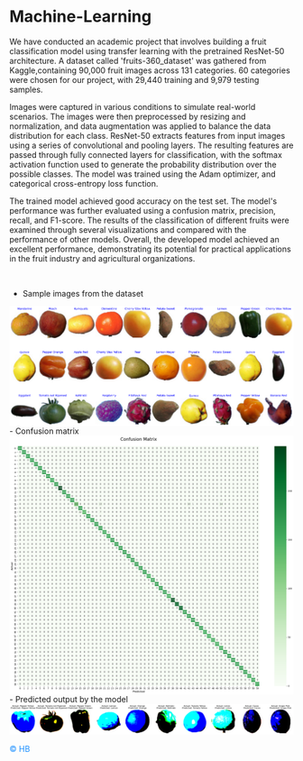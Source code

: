 # Machine-Learning

<p>
We have conducted an academic project that involves building a fruit classification model using transfer learning with the pretrained ResNet-50 architecture. A dataset called 'fruits-360_dataset' was gathered from Kaggle,containing 90,000 fruit images across 131 categories. 60 categories were chosen for our project, with 29,440 training and 9,979 testing samples.
</p>
<p>
Images were captured in various conditions to simulate real-world scenarios. The images were then preprocessed by resizing and normalization, and data augmentation was applied to balance the data distribution for each class. ResNet-50 extracts features from input images using a series of convolutional and pooling layers. The resulting features are passed through fully connected layers for classification, with the softmax activation function used to generate the probability distribution over the possible classes. The model was trained using the Adam optimizer, and categorical cross-entropy loss function.
</p>
<p>
The trained model achieved good accuracy on the test set. The model's performance was further evaluated using a confusion matrix, precision, recall, and F1-score. The results of the classification of different fruits were examined through several visualizations and compared with the performance of other models. Overall, the developed model achieved an excellent performance, demonstrating its potential for practical applications in the fruit industry and agricultural organizations.
</p>
<br>

- Sample images from the dataset
<img src="./resources/samples.png" alt="image" align="center" />
<br>
- Confusion matrix
<img src="./resources/confusion_matrix.png" alt="image" align="center" />
<br>
- Predicted output by the model
<img src="./resources/predicted_output.png" alt="image" align="center" />
<br>
<br>
<span style="color:DodgerBlue;">© HB</span>